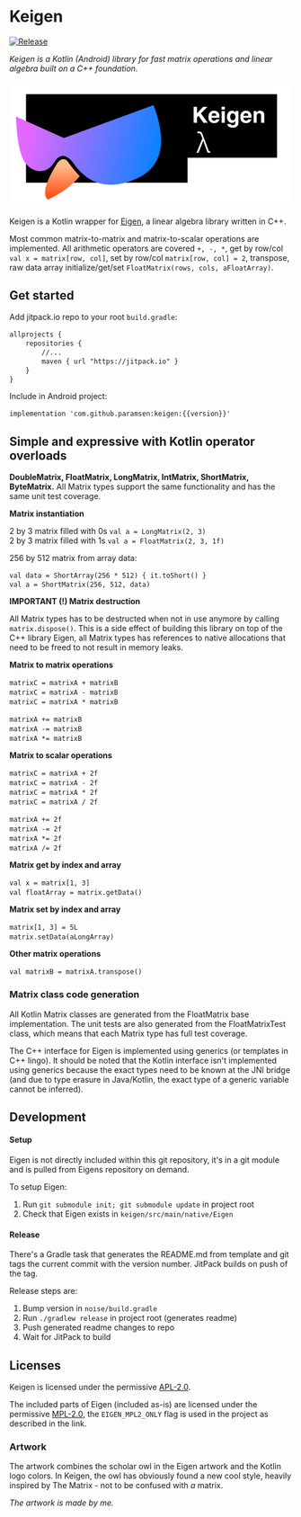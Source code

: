 # Keigen

[![Release](https://jitpack.io/v/paramsen/keigen.svg)](https://jitpack.io/#paramsen/keigen)

_Keigen is a Kotlin (Android) library for fast matrix operations and linear algebra built on a C++ foundation._  

![Keygen artwork](https://raw.githubusercontent.com/paramsen/Keigen/master/artwork.png)

Keigen is a Kotlin wrapper for [Eigen][eigen_site], a linear algebra library written in C++.  

Most common matrix-to-matrix and matrix-to-scalar operations are implemented. All arithmetic 
operators are covered `+, -, *`, get by row/col `val x = matrix[row, col]`, set by row/col 
`matrix[row, col] = 2`, transpose, raw data array initialize/get/set `FloatMatrix(rows, cols, aFloatArray)`.

## Get started

Add jitpack.io repo to your root `build.gradle`:
    
    allprojects {
        repositories {
            //...
            maven { url "https://jitpack.io" }
        }
    }

Include in Android project:

    implementation 'com.github.paramsen:keigen:{{version}}'

## Simple and expressive with Kotlin operator overloads

**DoubleMatrix, FloatMatrix, LongMatrix, IntMatrix, ShortMatrix, ByteMatrix.** All Matrix types 
support the same functionality and has the same unit test coverage.  

**Matrix instantiation**  

2 by 3 matrix filled with 0s `val a = LongMatrix(2, 3)`  
2 by 3 matrix filled with 1s `val a = FloatMatrix(2, 3, 1f)`  

256 by 512 matrix from array data:  
  
    val data = ShortArray(256 * 512) { it.toShort() }
    val a = ShortMatrix(256, 512, data)
    
**IMPORTANT (!) Matrix destruction**  

All Matrix types has to be destructed when not in use anymore by calling `matrix.dispose()`. This is
a side effect of building this library on top of the C++ library Eigen, all Matrix types has references
to native allocations that need to be freed to not result in memory leaks.

**Matrix to matrix operations**  

`matrixC = matrixA + matrixB`  
`matrixC = matrixA - matrixB`  
`matrixC = matrixA * matrixB`  

`matrixA += matrixB`  
`matrixA -= matrixB`  
`matrixA *= matrixB`  

**Matrix to scalar operations**  

`matrixC = matrixA + 2f`  
`matrixC = matrixA - 2f`  
`matrixC = matrixA * 2f`  
`matrixC = matrixA / 2f`  

`matrixA += 2f`  
`matrixA -= 2f`  
`matrixA *= 2f`  
`matrixA /= 2f`  

**Matrix get by index and array**  

`val x = matrix[1, 3]`  
`val floatArray = matrix.getData()`  

**Matrix set by index and array**  

`matrix[1, 3] = 5L`  
`matrix.setData(aLongArray)`  

**Other matrix operations**  

`val matrixB = matrixA.transpose()`  

### Matrix class code generation  

All Kotlin Matrix classes are generated from the FloatMatrix base implementation. The unit tests are 
also generated from the FloatMatrixTest class, which means that each Matrix type has full test coverage.  

The C++ interface for Eigen is implemented using generics (or templates in C++ lingo). It should be 
noted that the Kotlin interface isn't implemented using generics because the exact types need to be
known at the JNI bridge (and due to type erasure in Java/Kotlin, the exact type of a generic 
variable cannot be inferred).

## Development

#### Setup

Eigen is not directly included within this git repository, it's in a git module and is pulled 
from Eigens repository on demand.

To setup Eigen:

1. Run `git submodule init; git submodule update` in project root
2. Check that Eigen exists in `keigen/src/main/native/Eigen`

#### Release

There's a Gradle task that generates the README.md from template and git tags the current commit
with the version number. JitPack builds on push of the tag.

Release steps are:

1. Bump version in `noise/build.gradle`
2. Run `./gradlew release` in project root (generates readme)
3. Push generated readme changes to repo
4. Wait for JitPack to build

## Licenses

Keigen is licensed under the permissive [APL-2.0][keigen_license].  

The included parts of Eigen (included as-is) are licensed under the permissive 
[MPL-2.0][eigen_license], the `EIGEN_MPL2_ONLY` flag is used in the project as described in the link.

### Artwork

The artwork combines the scholar owl in the Eigen artwork and the Kotlin logo colors. In Keigen,
the owl has obviously found a new cool style, heavily inspired by The Matrix - not to be confused
with _a_ matrix.  

_The artwork is made by me._

[eigen_site]: http://eigen.tuxfamily.org/dox/GettingStarted.html
[eigen_license]: https://gitlab.com/libeigen/eigen/blob/master/COPYING.README
[keigen_license]: https://github.com/paramsen/Keigen/blob/master/LICENSE